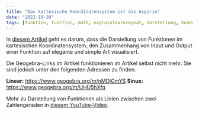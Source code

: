 ```yaml
---
title: "Das kartesische Koordinatensystem ist das Aspirin"
date: "2022-10-30"
tags: [funktion, function, math, explainlearnrepeat, darstellung, headache, aspirin, dan_meyer, geogebra, graph, cartesian_coordinate, kartesisches_koordinatensystem, koordinatensystem, lineare_funktion, sinus]
---
```

In [diesem Artikel](https://web.archive.org/web/20180808224920/http://explainlearnrepeat.com/cartesian-coordinates-aspirin/2018/01/03) geht es darum, dass die Darstellung von Funktionen im kartesischen Koordinatensystem, den Zusammenhang von Input und Output einer Funktion auf elegante und simple Art visualisiert.

Die Geogebra-Links im Artikel funktionieren im Artikel selbst nicht mehr. 
Sie sind jedoch unter den folgenden Adressen zu finden.

**Linear:** https://www.geogebra.org/m/nMDjGmYS
**Sinus:** https://www.geogebra.org/m/UHU5hXfq

Mehr zu Darstellung von Funktionen als Linien zwischen zwei Zahlengeraden in [diesem YouTube-Video](https://www.youtube.com/watch?v=Pp47xzf4wGg).
 